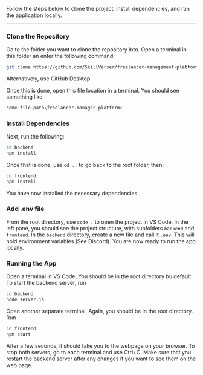 Follow the steps below to clone the project, install dependencies, and run the application locally.

---

### Clone the Repository

Go to the folder you want to clone the repository into. Open a terminal in this folder an enter the following command:
```bash
git clone https://github.com/SkillVerser/freelancer-management-platform.git
```
Alternatively, use GitHub Desktop.

Once this is done, open this file location in a terminal. You should see something like 
```bash
some-file-path\freelancer-manager-platform>
```
### Install Dependencies
Next, run the following:
```bash
cd backend
npm install
```
Once that is done, use ```cd ..``` to go back to the root folder, then:
```bash
cd frontend
npm install
```
You have now installed the necessary dependencies.
### Add .env file
From the root directory, use ```code .``` to open the project in VS Code. In the left pane, you should see the project structure, with subfolders `backend` and `frontend`.
In the `backend` directory, create a new file and call it `.env`. This will hold environment variables (See Discord).
You are now ready to run the app locally.
### Running the App
Open a terminal in VS Code. You should be in the root directory bu default. To start the backend server, run
```bash
cd backend
node server.js
```
Open another separate terminal. Again, you should be in the root directory. Run
```bash
cd frontend
npm start
```
After a few seconds, it should take you to the webpage on your browser. To stop both servers, go to each terminal and use Ctrl+C.
Make sure that you restart the backend server after any changes if you want to see them on the web page.
